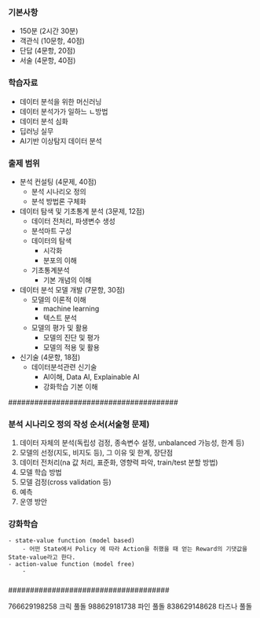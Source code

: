 ### 기본사항
- 150분 (2시간 30분)
- 객관식 (10문항, 40점)
- 단답 (4문항, 20점)
- 서술 (4문항, 40점)

### 학습자료
- 데이터 분석을 위한 머신러닝
- 데이터 분석가가 일하느 ㄴ방법
- 데이터 분석 심화
- 딥러닝 실무
- AI기반 이상탐지 데이터 분석

### 출제 범위
- 분석 컨설팅 (4문제, 40점)
    - 분석 시나리오 정의
    - 분석 방법론 구체화
- 데이터 탐색 및 기초통계 분석 (3문제, 12점)
    - 데이터 전처리, 파생변수 생성
    - 분석마트 구성
    - 데이터의 탐색
        - 시각화
        - 분포의 이해
    - 기초통계분석
        - 기본 개념의 이해
- 데이터 분석 모델 개발 (7문항, 30점)
    - 모델의 이론적 이해
        - machine learning
        - 텍스트 분석
    - 모델의 평가 및 활용
        - 모델의 진단 및 평가
        - 모델의 적용 및 활용
- 신기술 (4문항, 18점)
    - 데이터분석관련 신기술
        - AI이해, Data AI, Explainable AI
        - 강화학습 기본 이해


#######################################
### 분석 시나리오 정의 작성 순서(서술형 문제)
  1. 데이터 자체의 분석(독립성 검정, 종속변수 설정, unbalanced 가능성, 한계 등)
  2. 모델의 선정(지도, 비지도 등), 그 이유 및 한계, 장단점
  3. 데이터 전처리(na 값 처리, 표준화, 영향력 파악, train/test 분할 방법)
  4. 모델 학습 방법
  5. 모델 검정(cross validation 등)
  6. 예측
  7. 운영 방안


### 강화학습
    - state-value function (model based)
        - 어떤 State에서 Policy 에 따라 Action을 취했을 때 얻는 Reward의 기댓값을 State-value라고 한다.
    - action-value function (model free)
        - 

###

#####################################

766629198258 크릭 풀돌 988629181738 파인 풀돌 838629148628 타즈나 풀돌